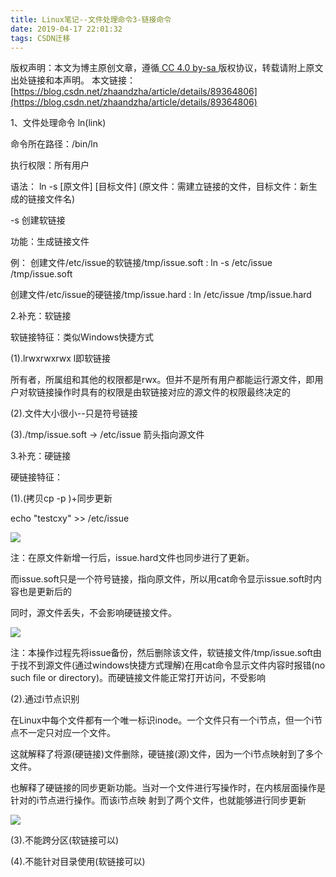 ```yaml
---
title: Linux笔记--文件处理命令3-链接命令
date: 2019-04-17 22:01:32
tags: CSDN迁移
---
```

 [ ](http://creativecommons.org/licenses/by-sa/4.0/) 版权声明：本文为博主原创文章，遵循[ CC 4.0 by-sa ](http://creativecommons.org/licenses/by-sa/4.0/)版权协议，转载请附上原文出处链接和本声明。  本文链接：[https://blog.csdn.net/zhaandzha/article/details/89364806](https://blog.csdn.net/zhaandzha/article/details/89364806)   
    
   1、文件处理命令 ln(link)

 命令所在路径：/bin/ln

 执行权限：所有用户

 语法： ln -s [原文件] [目标文件] (原文件：需建立链接的文件，目标文件：新生成的链接文件名)

 -s 创建软链接

 功能：生成链接文件

 例： 创建文件/etc/issue的软链接/tmp/issue.soft : ln -s /etc/issue /tmp/issue.soft

 创建文件/etc/issue的硬链接/tmp/issue.hard : ln /etc/issue /tmp/issue.hard

 2.补充：软链接

 软链接特征：类似Windows快捷方式

 (1).lrwxrwxrwx l即软链接

 所有者，所属组和其他的权限都是rwx。但并不是所有用户都能运行源文件，即用户对软链接操作时具有的权限是由软链接对应的源文件的权限最终决定的

 (2).文件大小很小--只是符号链接 

 (3)./tmp/issue.soft -> /etc/issue 箭头指向源文件

 3.补充：硬链接

 硬链接特征：

 (1).(拷贝cp -p )+同步更新

 echo "testcxy" >> /etc/issue

 ![](https://img-blog.csdnimg.cn/20190417213636464.PNG?x-oss-process=image/watermark,type_ZmFuZ3poZW5naGVpdGk,shadow_10,text_aHR0cHM6Ly9ibG9nLmNzZG4ubmV0L3poYWFuZHpoYQ==,size_16,color_FFFFFF,t_70)

 注：在原文件新增一行后，issue.hard文件也同步进行了更新。

 而issue.soft只是一个符号链接，指向原文件，所以用cat命令显示issue.soft时内容也是更新后的

 同时，源文件丢失，不会影响硬链接文件。

 ![](https://img-blog.csdnimg.cn/20190417214834794.PNG?x-oss-process=image/watermark,type_ZmFuZ3poZW5naGVpdGk,shadow_10,text_aHR0cHM6Ly9ibG9nLmNzZG4ubmV0L3poYWFuZHpoYQ==,size_16,color_FFFFFF,t_70)

 注：本操作过程先将issue备份，然后删除该文件，软链接文件/tmp/issue.soft由于找不到源文件(通过windows快捷方式理解)在用cat命令显示文件内容时报错(no such file or directory)。而硬链接文件能正常打开访问，不受影响

 (2).通过i节点识别

 在Linux中每个文件都有一个唯一标识inode。一个文件只有一个i节点，但一个i节点不一定只对应一个文件。

 这就解释了将源(硬链接)文件删除，硬链接(源)文件，因为一个i节点映射到了多个文件。

 也解释了硬链接的同步更新功能。当对一个文件进行写操作时，在内核层面操作是针对的i节点进行操作。而该i节点映 射到了两个文件，也就能够进行同步更新

 ![](https://img-blog.csdnimg.cn/20190417220019792.PNG)

 (3).不能跨分区(软链接可以)

 (4).不能针对目录使用(软链接可以)

 

   
 